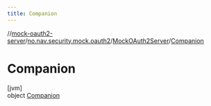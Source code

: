 ```yaml
---
title: Companion
---
```

//[mock-oauth2-server](../../../../index.html)/[no.nav.security.mock.oauth2](../../index.html)/[MockOAuth2Server](../index.html)/[Companion](index.html)



# Companion



[jvm]\
object [Companion](index.html)


